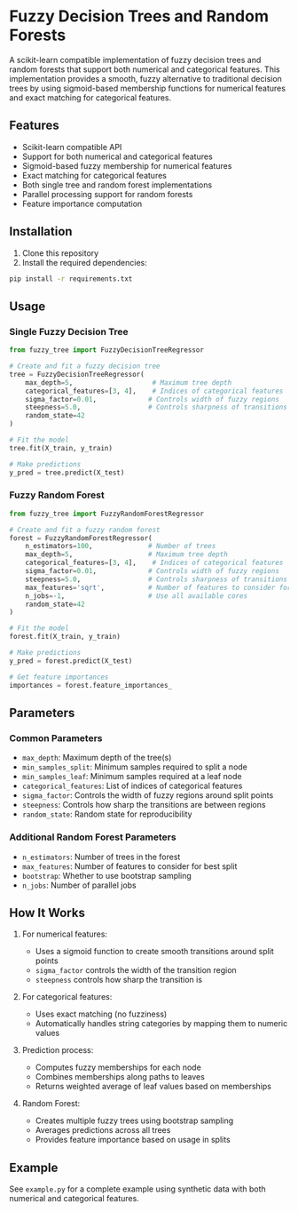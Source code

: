 # Fuzzy Decision Trees and Random Forests

A scikit-learn compatible implementation of fuzzy decision trees and random forests that support both numerical and categorical features. This implementation provides a smooth, fuzzy alternative to traditional decision trees by using sigmoid-based membership functions for numerical features and exact matching for categorical features.

## Features

- Scikit-learn compatible API
- Support for both numerical and categorical features
- Sigmoid-based fuzzy membership for numerical features
- Exact matching for categorical features
- Both single tree and random forest implementations
- Parallel processing support for random forests
- Feature importance computation

## Installation

1. Clone this repository
2. Install the required dependencies:
```bash
pip install -r requirements.txt
```

## Usage

### Single Fuzzy Decision Tree

```python
from fuzzy_tree import FuzzyDecisionTreeRegressor

# Create and fit a fuzzy decision tree
tree = FuzzyDecisionTreeRegressor(
    max_depth=5,                    # Maximum tree depth
    categorical_features=[3, 4],    # Indices of categorical features
    sigma_factor=0.01,             # Controls width of fuzzy regions
    steepness=5.0,                 # Controls sharpness of transitions
    random_state=42
)

# Fit the model
tree.fit(X_train, y_train)

# Make predictions
y_pred = tree.predict(X_test)
```

### Fuzzy Random Forest

```python
from fuzzy_tree import FuzzyRandomForestRegressor

# Create and fit a fuzzy random forest
forest = FuzzyRandomForestRegressor(
    n_estimators=100,              # Number of trees
    max_depth=5,                   # Maximum tree depth
    categorical_features=[3, 4],    # Indices of categorical features
    sigma_factor=0.01,             # Controls width of fuzzy regions
    steepness=5.0,                 # Controls sharpness of transitions
    max_features='sqrt',           # Number of features to consider for splits
    n_jobs=-1,                     # Use all available cores
    random_state=42
)

# Fit the model
forest.fit(X_train, y_train)

# Make predictions
y_pred = forest.predict(X_test)

# Get feature importances
importances = forest.feature_importances_
```

## Parameters

### Common Parameters

- `max_depth`: Maximum depth of the tree(s)
- `min_samples_split`: Minimum samples required to split a node
- `min_samples_leaf`: Minimum samples required at a leaf node
- `categorical_features`: List of indices of categorical features
- `sigma_factor`: Controls the width of fuzzy regions around split points
- `steepness`: Controls how sharp the transitions are between regions
- `random_state`: Random state for reproducibility

### Additional Random Forest Parameters

- `n_estimators`: Number of trees in the forest
- `max_features`: Number of features to consider for best split
- `bootstrap`: Whether to use bootstrap sampling
- `n_jobs`: Number of parallel jobs

## How It Works

1. For numerical features:
   - Uses a sigmoid function to create smooth transitions around split points
   - `sigma_factor` controls the width of the transition region
   - `steepness` controls how sharp the transition is

2. For categorical features:
   - Uses exact matching (no fuzziness)
   - Automatically handles string categories by mapping them to numeric values

3. Prediction process:
   - Computes fuzzy memberships for each node
   - Combines memberships along paths to leaves
   - Returns weighted average of leaf values based on memberships

4. Random Forest:
   - Creates multiple fuzzy trees using bootstrap sampling
   - Averages predictions across all trees
   - Provides feature importance based on usage in splits

## Example

See `example.py` for a complete example using synthetic data with both numerical and categorical features. 